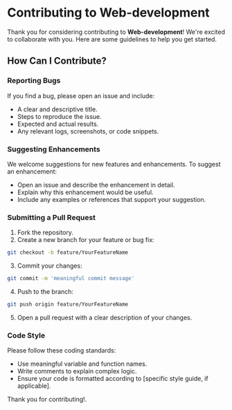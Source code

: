 # Contributing to Web-development

Thank you for considering contributing to **Web-development**! We're excited to collaborate with you. Here are some guidelines to help you get started.

## How Can I Contribute?

### Reporting Bugs

If you find a bug, please open an issue and include:
- A clear and descriptive title.
- Steps to reproduce the issue.
- Expected and actual results.
- Any relevant logs, screenshots, or code snippets.

### Suggesting Enhancements

We welcome suggestions for new features and enhancements. To suggest an enhancement:
- Open an issue and describe the enhancement in detail.
- Explain why this enhancement would be useful.
- Include any examples or references that support your suggestion.

### Submitting a Pull Request

1. Fork the repository.
2. Create a new branch for your feature or bug fix:
```sh
git checkout -b feature/YourFeatureName
```
3. Commit your changes:
```sh
git commit -m 'meaningful commit message'
```
4. Push to the branch:
```sh
git push origin feature/YourFeatureName
```
5. Open a pull request with a clear description of your changes.

### Code Style

Please follow these coding standards:

- Use meaningful variable and function names.
- Write comments to explain complex logic.
- Ensure your code is formatted according to [specific style guide, if applicable].

Thank you for contributing!.